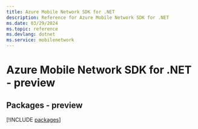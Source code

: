 ```yaml
---
title: Azure Mobile Network SDK for .NET
description: Reference for Azure Mobile Network SDK for .NET
ms.date: 03/29/2024
ms.topic: reference
ms.devlang: dotnet
ms.service: mobilenetwork
---
```

# Azure Mobile Network SDK for .NET - preview
## Packages - preview
[!INCLUDE [packages](mobile-network-index.md)]